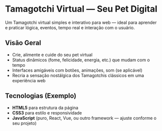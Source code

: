 # Tamagotchi Virtual — Seu Pet Digital

Um Tamagotchi virtual simples e interativo para web — ideal para aprender e praticar lógica, eventos, tempo real e interação com o usuário.

##  Visão Geral

- Crie, alimente e cuide do seu pet virtual
- Status dinâmicos (fome, felicidade, energia, etc.) que mudam com o tempo
- Interfaces amigáveis com botões, animações, som (se aplicável)
- Recria a sensação nostálgica dos Tamagotchis clássicos em uma experiência web

##  Tecnologias (Exemplo)

- **HTML5** para estrutura da página
- **CSS3** para estilo e responsividade
- **JavaScript** (puro, React, Vue, ou outro framework — ajuste conforme o seu projeto)

